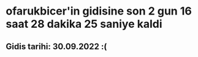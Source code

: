 # ofarukbicer'in gidisine son 2 gun 16 saat 28 dakika 25 saniye kaldi

## Gidis tarihi: 30.09.2022 :(